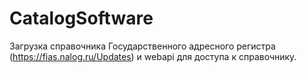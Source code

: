 # CatalogSoftware
Загрузка справочника Государственного адресного регистра (https://fias.nalog.ru/Updates) и webapi для доступа к справочнику.
